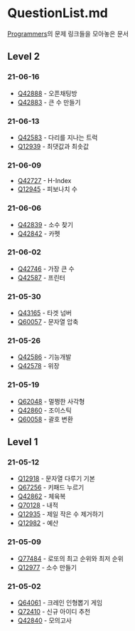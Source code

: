 # QuestionList.md

[Programmers](https://programmers.co.kr/learn/challenges)의 문제 링크들을 모아놓은 문서

## Level 2

### 21-06-16

* [Q42888](https://programmers.co.kr/learn/courses/30/lessons/42888) - 오픈채팅방
* [Q42883](https://programmers.co.kr/learn/courses/30/lessons/42883) - 큰 수 만들기

### 21-06-13

* [Q42583](https://programmers.co.kr/learn/courses/30/lessons/42583) - 다리를 지나는 트럭
* [Q12939](https://programmers.co.kr/learn/courses/30/lessons/12939) - 최댓값과 최솟값

### 21-06-09

* [Q42727](https://programmers.co.kr/learn/courses/30/lessons/42727) - H-Index
* [Q12945](https://programmers.co.kr/learn/courses/30/lessons/12945) - 피보나치 수

### 21-06-06

* [Q42839](https://programmers.co.kr/learn/courses/30/lessons/42839) - 소수 찾기
* [Q42842](https://programmers.co.kr/learn/courses/30/lessons/42842) - 카펫

### 21-06-02

* [Q42746](https://programmers.co.kr/learn/courses/30/lessons/42746) - 가장 큰 수
* [Q42587](https://programmers.co.kr/learn/courses/30/lessons/42587) - 프린터

### 21-05-30

* [Q43165](https://programmers.co.kr/learn/courses/30/lessons/43165) - 타겟 넘버
* [Q60057](https://programmers.co.kr/learn/courses/30/lessons/60057) - 문자열 압축

### 21-05-26

* [Q42586](https://programmers.co.kr/learn/courses/30/lessons/42586) - 기능개발
* [Q42578](https://programmers.co.kr/learn/courses/30/lessons/42578) - 위장

### 21-05-19

* [Q62048](https://programmers.co.kr/learn/courses/30/lessons/62048) - 멀쩡한 사각형
* [Q42860](https://programmers.co.kr/learn/courses/30/lessons/42860) - 조이스틱
* [Q60058](https://programmers.co.kr/learn/courses/30/lessons/60058) - 괄호 변환

## Level 1

### 21-05-12

* [Q12918](https://programmers.co.kr/learn/courses/30/lessons/12918) - 문자열 다루기 기본
* [Q67256](https://programmers.co.kr/learn/courses/30/lessons/67256) - 키패드 누르기
* [Q42862](https://programmers.co.kr/learn/courses/30/lessons/42862) - 체육복
* [Q70128](https://programmers.co.kr/learn/courses/30/lessons/70128) - 내적
* [Q12935](https://programmers.co.kr/learn/courses/30/lessons/12935) - 제일 작은 수 제거하기
* [Q12982](https://programmers.co.kr/learn/courses/30/lessons/12982) - 예산

### 21-05-09

* [Q77484](https://programmers.co.kr/learn/courses/30/lessons/77484) - 로또의 최고 순위와 최저 순위
* [Q12977](https://programmers.co.kr/learn/courses/30/lessons/12977) - 소수 만들기

### 21-05-02

* [Q64061](https://programmers.co.kr/learn/courses/30/lessons/64061) - 크레인 인형뽑기 게임
* [Q72410](https://programmers.co.kr/learn/courses/30/lessons/72410) - 신규 아이디 추천
* [Q42840](https://programmers.co.kr/learn/courses/30/lessons/42840) - 모의고사
